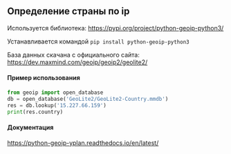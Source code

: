 ## Определение страны по ip
Используется библиотека:
https://pypi.org/project/python-geoip-python3/ 

Устанавливается командой `pip install python-geoip-python3`

База данных скачана с официального сайта:
https://dev.maxmind.com/geoip/geoip2/geolite2/

#### Пример использования
```python
from geoip import open_database
db = open_database('GeoLite2/GeoLite2-Country.mmdb')
res = db.lookup('15.227.66.159')
print(res.country)
```

#### Документация
https://python-geoip-yplan.readthedocs.io/en/latest/


